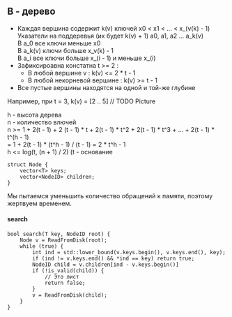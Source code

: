 ## B - дерево

- Каждая вершина содержит k(v) ключей x0 < x1 < ... < x_(v(k) - 1)  
Указатели на поддеревья (их будет k(v) + 1) a0, a1, a2 ... a_k(v)  
В a_0 все ключи меньше x0  
В a_k(v) ключи больше x_v(k) - 1  
В a_i все ключи больше x_(i - 1) и меньше x_(i)  
- Зафиксироавна констатна t >= 2 : 
	- В любой вершине v : k(v) <= 2 * t - 1
	- В любой некорневой вершине : k(v) >= t - 1
- Все пустые вершины находятся на одной и той-же глубине

Например, при t = 3, k(v) = [2 .. 5]
// TODO Picture

h - высота дерева  
n - количество влючей  
n >= 1 + 2(t - 1) + 2 (t - 1) * t + 2(t - 1) * t^2 + 2(t - 1) * t^3 + ... + 2(t - 1) * t^(h - 1)  
= 1 + 2(t - 1) * (t^h - 1) / (t - 1) = 2 * t^h - 1  
h <= log(t, (n + 1) / 2) (t - основание  

	struct Node {
		vector<T> keys;
		vector<NodeID> children;
	}

Мы пытаемся уменьшить количество обращений к памяти, поэтому жертвуем временем.  

#### search

	bool search(T key, NodeID root) {
		Node v = ReadFromDisk(root);
		while (true) {
			int ind = std::lower_bound(v.keys.begin(), v.keys.end(), key);
			if (ind != v.keys.end() && *ind == key) return true;
			NodeID child = v.children[ind - v.keys.begin()]
			if (!is_valid(child)) {
				// Это лист
				return false;
			}
			v = ReadFromDisk(child);
		}
	}


